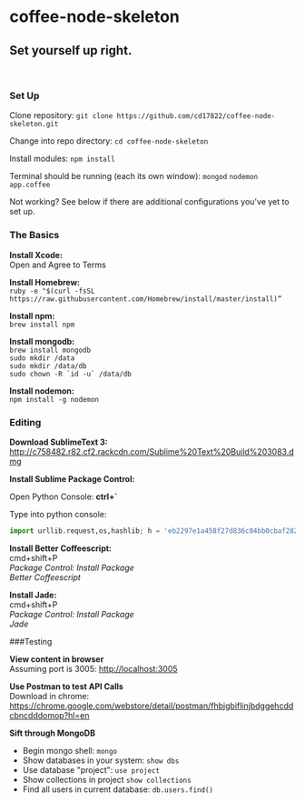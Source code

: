 # coffee-node-skeleton
## Set yourself up right.
<br>

### Set Up

Clone repository: `git clone https://github.com/cd17822/coffee-node-skeleton.git`

Change into repo directory: `cd coffee-node-skeleton`

Install modules: `npm install`

Terminal should be running (each its own window): `mongod` `nodemon app.coffee`

Not working? See below if there are additional configurations you've yet to set up.

### The Basics

**Install Xcode:**<br>
Open and Agree to Terms

**Install Homebrew:**</br>
`ruby -e "$(curl -fsSL https://raw.githubusercontent.com/Homebrew/install/master/install)”`

**Install npm:**</br>
`brew install npm`

**Install mongodb:**</br>
`brew install mongodb`<br>
`sudo mkdir /data`<br>
`sudo mkdir /data/db`<br>
```sudo chown -R `id -u` /data/db```

**Install nodemon:**<br>
`npm install -g nodemon`

### Editing

**Download SublimeText 3:**</br>
<http://c758482.r82.cf2.rackcdn.com/Sublime%20Text%20Build%203083.dmg>

**Install Sublime Package Control:**

Open Python Console: **ctrl+`**

Type into python console:<br>
```python
import urllib.request,os,hashlib; h = 'eb2297e1a458f27d836c04bb0cbaf282' + 'd0e7a3098092775ccb37ca9d6b2e4b7d'; pf = 'Package Control.sublime-package'; ipp = sublime.installed_packages_path(); urllib.request.install_opener( urllib.request.build_opener( urllib.request.ProxyHandler()) ); by = urllib.request.urlopen( 'http://packagecontrol.io/' + pf.replace(' ', '%20')).read(); dh = hashlib.sha256(by).hexdigest(); print('Error validating download (got %s instead of %s), please try manual install' % (dh, h)) if dh != h else open(os.path.join( ipp, pf), 'wb' ).write(by)
```

**Install Better Coffeescript:**</br>
cmd+shift+P<br>
_Package Control: Install Package_<br>
_Better Coffeescript_<br>

**Install Jade:**</br>
cmd+shift+P<br>
_Package Control: Install Package_<br>
_Jade_<br>



###Testing

**View content in browser**<br>
Assuming port is 3005: <http://localhost:3005>

**Use Postman to test API Calls**<br>
Download in chrome: <https://chrome.google.com/webstore/detail/postman/fhbjgbiflinjbdggehcddcbncdddomop?hl=en>

**Sift through MongoDB**

- Begin mongo shell: `mongo`
- Show databases in your system: `show dbs`
- Use database "project": `use project`
- Show collections in project `show collections`
- Find all users in current database: `db.users.find()`
